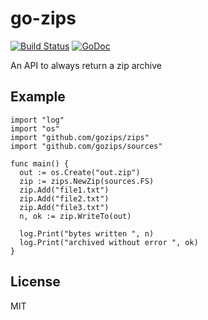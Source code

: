 # go-zips

[![Build Status](https://travis-ci.org/gozips/zips.svg?branch=master)](https://travis-ci.org/gozips/zips)
[![GoDoc](https://godoc.org/github.com/gozips/zips?status.svg)](http://godoc.org/github.com/gozips/zips)

An API to always return a zip archive

## Example

    import "log"
    import "os"
    import "github.com/gozips/zips"
    import "github.com/gozips/sources"

    func main() {
      out := os.Create("out.zip")
      zip := zips.NewZip(sources.FS)
      zip.Add("file1.txt")
      zip.Add("file2.txt")
      zip.Add("file3.txt")
      n, ok := zip.WriteTo(out)

      log.Print("bytes written ", n)
      log.Print("archived without error ", ok)
    }

## License

MIT
